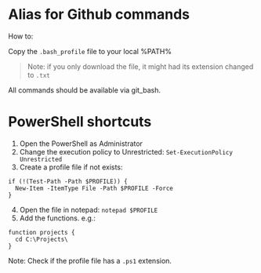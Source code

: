 # Alias for Github commands

How to:

Copy the `.bash_profile` file to your local %PATH%

> Note: if you only download the file, it might had its extension changed to `.txt`

All commands should be available via git_bash.

# PowerShell shortcuts


1. Open the PowerShell as Administrator
2. Change the execution policy to Unrestricted: `Set-ExecutionPolicy Unrestricted`
3. Create a profile file if not exists:

```
if (!(Test-Path -Path $PROFILE)) {
  New-Item -ItemType File -Path $PROFILE -Force
}
```
4. Open the file in notepad: `notepad $PROFILE`
5. Add the functions. e.g.:

```
function projects {
  cd C:\Projects\
}
```

Note: Check if the profile file has a `.ps1` extension.
